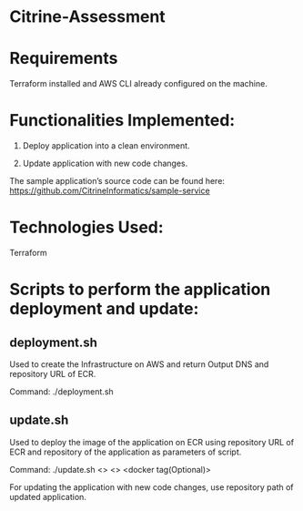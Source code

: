 # Citrine-Assessment

# Requirements

Terraform installed and AWS CLI already configured on the machine.

# Functionalities Implemented:

  1. Deploy application into a clean environment.
  
  2. Update application with new code changes.
  
The sample application’s source code can be found here: https://github.com/CitrineInformatics/sample-service

# Technologies Used: 

Terraform

# Scripts to perform the application deployment and update:

## deployment.sh

Used to create the Infrastructure on AWS and return Output DNS and repository URL of ECR.

Command: ./deployment.sh

## update.sh

Used to deploy the image of the application on ECR using repository URL of ECR and repository of the application as parameters of script.

Command: ./update.sh <<Application repository Path>> <<repository URL>> <docker tag(Optional)>
  
For updating the application with new code changes, use repository path of updated application.

